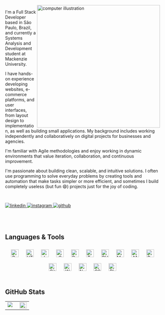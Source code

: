 <img src="img/computer-illustration.gif" alt="computer illustration" min-width="400px" max-width="400px" width="400px" align="right"/>

<p align="left">
  I'm a Full Stack Developer based in São Paulo, Brazil, and currently a Systems Analysis and Development student at Mackenzie University.

  I have hands-on experience developing websites, e-commerce platforms, and user interfaces, from layout design to implementation, as well as building small applications. My background includes working independently and collaboratively on digital projects for businesses and agencies.

  I'm familiar with Agile methodologies and enjoy working in dynamic environments that value iteration, collaboration, and continuous improvement.

  I'm passionate about building clean, scalable, and intuitive solutions. I often use programming to solve everyday problems by creating tools and automation that make tasks simpler or more efficient, and sometimes I build completely useless (but fun 😄) projects just for the joy of coding.
</p>

<br/>

<p align="left">
  <a href="https://www.linkedin.com/in/allves-matteus/" target="_blank">
    <img
      src="https://img.shields.io/badge/linkedin-000000?style=for-the-badge&logo=linkedin&logoColor=white"
      alt="linkedin"
      style="margin-bottom: 5px;"
    />
  </a>
  <a href="https://www.instagram.com/matteus.all/" target="_blank">
    <img
      src="https://img.shields.io/badge/instagram-%23000000.svg?&style=for-the-badge&logo=instagram&logoColor=white"
      alt="instagram"
      style="margin-bottom: 5px;"
    />
  </a>
  <a href="https://github.com/AllvesMatteus" target="_blank">
    <img
      src="https://img.shields.io/badge/github-%2324292e.svg?&style=for-the-badge&logo=github&logoColor=white"
      alt="github"
      style="margin-bottom: 5px;"
    />
  </a>
</p>

<br/>
<br/>

## Languages & Tools

<div align="center">
  <a href="https://reactjs.org/" target="_blank"><img style="margin: 10px" src="https://profilinator.rishav.dev/skills-assets/react-original-wordmark.svg" alt="React" height="25" /></a>
  <a href="https://en.wikipedia.org/wiki/HTML5" target="_blank"><img style="margin: 10px" src="https://profilinator.rishav.dev/skills-assets/html5-original-wordmark.svg" alt="HTML5" height="25" /></a>
  <a href="https://www.javascript.com/" target="_blank"><img style="margin: 10px" src="https://profilinator.rishav.dev/skills-assets/javascript-original.svg" alt="JavaScript" height="25" /></a>
  <a href="https://www.cprogramming.com/" target="_blank"><img style="margin: 10px" src="https://profilinator.rishav.dev/skills-assets/c-original.svg" alt="C" height="25" /></a>
  <a href="https://www.docker.com/" target="_blank"><img style="margin: 10px" src="https://profilinator.rishav.dev/skills-assets/docker-original-wordmark.svg" alt="Docker" height="25" /></a>
  <a href="https://www.typescriptlang.org/" target="_blank"><img style="margin: 10px" src="https://profilinator.rishav.dev/skills-assets/typescript-original.svg" alt="TypeScript" height="25" /></a>
  <a href="https://www.php.net/" target="_blank"><img style="margin: 10px" src="https://profilinator.rishav.dev/skills-assets/php-original.svg" alt="PHP" height="25" /></a>
  <a href="https://www.mysql.com/" target="_blank"><img style="margin: 10px" src="https://profilinator.rishav.dev/skills-assets/mysql-original-wordmark.svg" alt="MySQL" height="25" /></a>
  <a href="https://www.mongodb.com/" target="_blank"><img style="margin: 10px" src="https://profilinator.rishav.dev/skills-assets/mongodb-original-wordmark.svg" alt="MongoDB" height="25" /></a>
  <a href="https://www.python.org/" target="_blank"><img style="margin: 10px" src="https://profilinator.rishav.dev/skills-assets/python-original.svg" alt="Python" height="25" /></a>
  <a href="https://github.com/" target="_blank"><img style="margin: 10px" src="https://profilinator.rishav.dev/skills-assets/git-scm-icon.svg" alt="Git" height="25" /></a>
  <a href="https://wordpress.com/" target="_blank"><img style="margin: 10px" src="https://profilinator.rishav.dev/skills-assets/wordpress.png" alt="WordPress" height="25" /></a>
  <a href="https://nodejs.org/" target="_blank"><img style="margin: 10px" src="https://profilinator.rishav.dev/skills-assets/nodejs-original-wordmark.svg" alt="Node.js" height="25" /></a>
  <a href="https://www.w3schools.com/css/" target="_blank"><img style="margin: 10px" src="https://profilinator.rishav.dev/skills-assets/css3-original-wordmark.svg" alt="CSS3" height="25" /></a>
  <a href="https://www.adobe.com/in/products/photoshop.html" target="_blank"><img style="margin: 10px" src="https://profilinator.rishav.dev/skills-assets/photoshop-plain.svg" alt="Photoshop" height="25" /></a>
</div>

<br/>

## GitHub Stats

<table>
  <tr>
    <td valign="top" width="50%">
      <img
        src="https://github-readme-stats.vercel.app/api?username=AllvesMatteus&show_icons=true&count_private=true&hide_border=true&theme=transparent&text_color=ffffff&icon_color=ffffff"
      />
    </td>
    <td valign="top" width="50%">
      <img
        src="https://github-readme-stats.vercel.app/api/top-langs/?username=AllvesMatteus&hide_border=true&layout=compact&theme=transparent&text_color=ffffff&title_color=ffffff"
        align="left"
        style="width: 100%"
      />
    </td>
  </tr>
</table>

<br/>
